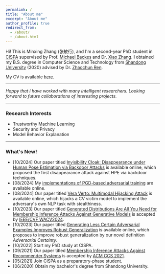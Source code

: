 ```yaml
---
permalink: /
title: "About me"
excerpt: "About me"
author_profile: true
redirect_from: 
  - /about/
  - /about.html
---
```


Hi! This is Minxing Zhang (张敏行), and I'm a second-year PhD student in <a href="https://cispa.de/en" target="_blank">CISPA</a> supervised by Prof. <a href="https://michaelbackes.eu/" target="_blank">Michael Backes</a> and Dr. <a href="https://xiao-zhang.net/" target="_blank">Xiao Zhang</a>. I obtained my B.S. degree in Computer Science and Technology from <a href="https://www.sdu.edu.cn/" target="_blank">Shandong University</a> (2020) advised by Dr. <a href="https://renzhaochun.github.io/" target="_blank">Zhaochun Ren</a>.

My CV is available [here](CV.pdf).

---

_Happy that I have worked with many intelligent researchers._
_Looking forward to future collaborations of interesting projects._

---

### Research Interests

- Trustworthy Machine Learning
- Security and Privacy
- Model Behavior Explanation

---

### What's New!

- [10/2024] Our paper titled <a href="https://arxiv.org/abs/2410.07670" target="_blank">Invisibility Cloak: Disappearance under Human Pose Estimation via Backdoor Attacks</a> is available online, which proposed the first disappearance attack against HPE via backdoor techniques.
- [08/2024] My <a href="https://github.com/minxingzhang/PGD" target="_blank">implementations of PGD-based adversarial training</a> are available online.
- [08/2024] Our paper titled <a href="https://arxiv.org/abs/2408.00129" target="_blank">Vera Verto: Multimodal Hijacking Attack</a> is available online, which hijacks a CV victim model to implement the adversary's own NLP task with stealthiness.
- [10/2023] Our paper titled <a href="https://ieeexplore.ieee.org/document/10484149" target="_blank">Generated Distributions Are All You Need for Membership Inference Attacks Against Generative Models</a> is accepted by <a href="https://wacv2024.thecvf.com/" target="_blank">IEEE/CVF WACV2024</a>.
- [10/2023] Our paper titled <a href="https://arxiv.org/abs/2310.04539" target="_blank">Generating Less Certain Adversarial Examples Improves Robust Generalization</a> is available online, which proposes to improve robust generalization by our novel definition _Adversarial Certainty_.
- [10/2022] Start my PhD study at CISPA.
- [09/2021] Our paper titled <a href="https://dl.acm.org/doi/10.1145/3460120.3484770" target="_blank">Membership Inference Attacks Against Recommender Systems</a> is accepted by <a href="https://www.sigsac.org/ccs/CCS2021/" target="_blank">ACM CCS 2021</a>.
- [05/2021] Join CISPA as a preparatory-phase student.
- [06/2020] Obtain my bachelor's degree from Shandong University.
